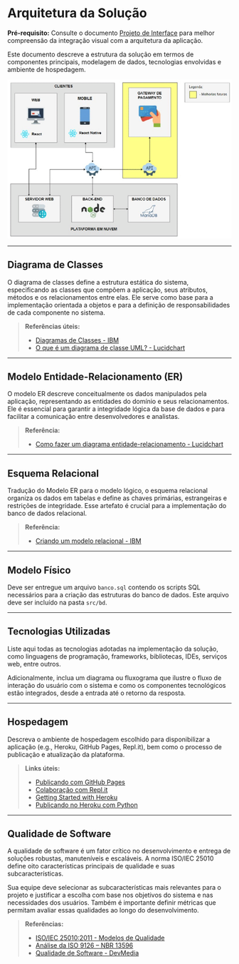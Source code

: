 # Arquitetura da Solução

**Pré-requisito:** Consulte o documento <a href="03-Projeto de Interface.md"> Projeto de Interface</a> para melhor compreensão da integração visual com a arquitetura da aplicação.

Este documento descreve a estrutura da solução em termos de componentes principais, modelagem de dados, tecnologias envolvidas e ambiente de hospedagem.

![Arquitetura da Solução](img/02-mob-arch.png)

---

## Diagrama de Classes

O diagrama de classes define a estrutura estática do sistema, especificando as classes que compõem a aplicação, seus atributos, métodos e os relacionamentos entre elas. Ele serve como base para a implementação orientada a objetos e para a definição de responsabilidades de cada componente no sistema.

> **Referências úteis:**
>
> - [Diagramas de Classes - IBM](https://www.ibm.com/docs/pt-br/rational-soft-arch/9.6.1?topic=diagrams-class)
> - [O que é um diagrama de classe UML? - Lucidchart](https://www.lucidchart.com/pages/pt/o-que-e-diagrama-de-classe-uml)

---

## Modelo Entidade-Relacionamento (ER)

O modelo ER descreve conceitualmente os dados manipulados pela aplicação, representando as entidades do domínio e seus relacionamentos. Ele é essencial para garantir a integridade lógica da base de dados e para facilitar a comunicação entre desenvolvedores e analistas.

> **Referência:**
>
> - [Como fazer um diagrama entidade-relacionamento - Lucidchart](https://www.lucidchart.com/pages/pt/como-fazer-um-diagrama-entidade-relacionamento)

---

## Esquema Relacional

Tradução do Modelo ER para o modelo lógico, o esquema relacional organiza os dados em tabelas e define as chaves primárias, estrangeiras e restrições de integridade. Esse artefato é crucial para a implementação do banco de dados relacional.

> **Referência:**
>
> - [Criando um modelo relacional - IBM](https://www.ibm.com/docs/pt-br/cognos-analytics/10.2.2?topic=designer-creating-relational-model)

---

## Modelo Físico

Deve ser entregue um arquivo `banco.sql` contendo os scripts SQL necessários para a criação das estruturas do banco de dados. Este arquivo deve ser incluído na pasta `src/bd`.

---

## Tecnologias Utilizadas

Liste aqui todas as tecnologias adotadas na implementação da solução, como linguagens de programação, frameworks, bibliotecas, IDEs, serviços web, entre outros.

Adicionalmente, inclua um diagrama ou fluxograma que ilustre o fluxo de interação do usuário com o sistema e como os componentes tecnológicos estão integrados, desde a entrada até o retorno da resposta.

---

## Hospedagem

Descreva o ambiente de hospedagem escolhido para disponibilizar a aplicação (e.g., Heroku, GitHub Pages, Repl.it), bem como o processo de publicação e atualização da plataforma.

> **Links úteis:**
>
> - [Publicando com GitHub Pages](https://pages.github.com/)
> - [Colaboração com Repl.it](https://repl.it/)
> - [Getting Started with Heroku](https://devcenter.heroku.com/start)
> - [Publicando no Heroku com Python](http://pythonclub.com.br/publicando-seu-hello-world-no-heroku.html)

---

## Qualidade de Software

A qualidade de software é um fator crítico no desenvolvimento e entrega de soluções robustas, manuteníveis e escaláveis. A norma ISO/IEC 25010 define oito características principais de qualidade e suas subcaracterísticas.

Sua equipe deve selecionar as subcaracterísticas mais relevantes para o projeto e justificar a escolha com base nos objetivos do sistema e nas necessidades dos usuários. Também é importante definir métricas que permitam avaliar essas qualidades ao longo do desenvolvimento.

> **Referências:**
>
> - [ISO/IEC 25010:2011 - Modelos de Qualidade](https://www.iso.org/standard/35733.html/)
> - [Análise da ISO 9126 – NBR 13596](https://www.tiespecialistas.com.br/analise-sobre-iso-9126-nbr-13596/)
> - [Qualidade de Software - DevMedia](https://www.devmedia.com.br/qualidade-de-software-engenharia-de-software-29/18209/)
